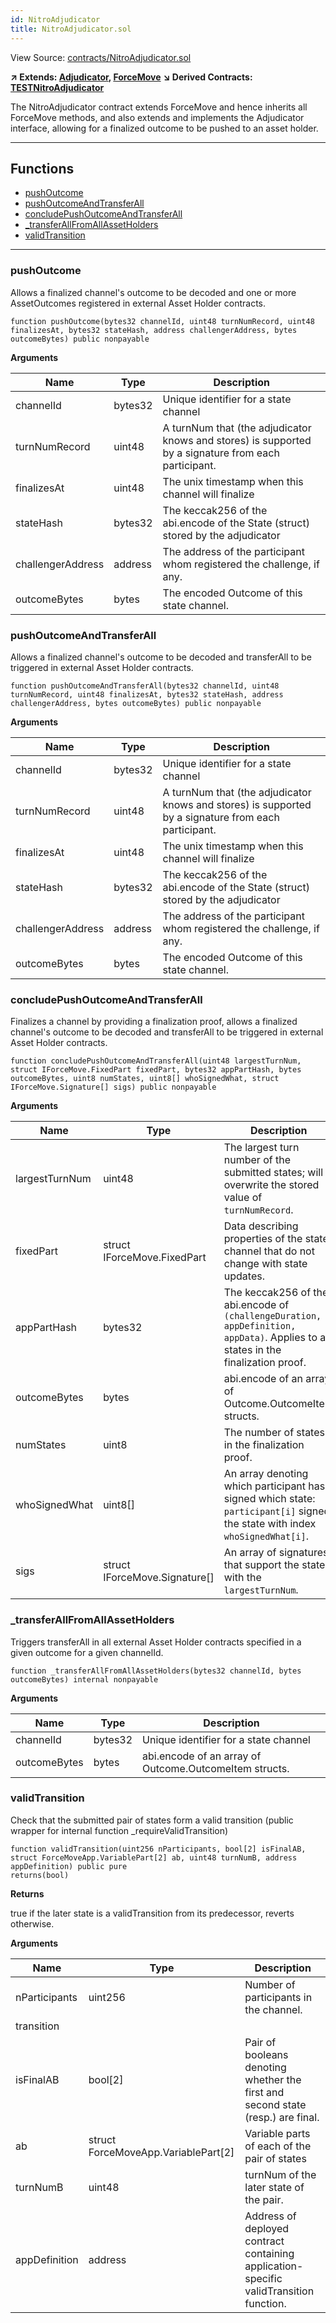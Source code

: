 ```yaml
---
id: NitroAdjudicator
title: NitroAdjudicator.sol
---
```


View Source: [contracts/NitroAdjudicator.sol](https://github.com/statechannels/monorepo/tree/master/packages/nitro-protocol/contracts/NitroAdjudicator.sol)

**↗ Extends: [Adjudicator](Adjudicator.md), [ForceMove](ForceMove.md)**
**↘ Derived Contracts: [TESTNitroAdjudicator](TESTNitroAdjudicator.md)**

The NitroAdjudicator contract extends ForceMove and hence inherits all ForceMove methods, and also extends and implements the Adjudicator interface, allowing for a finalized outcome to be pushed to an asset holder.

---

## Functions

- [pushOutcome](#pushoutcome)
- [pushOutcomeAndTransferAll](#pushoutcomeandtransferall)
- [concludePushOutcomeAndTransferAll](#concludepushoutcomeandtransferall)
- [_transferAllFromAllAssetHolders](#_transferallfromallassetholders)
- [validTransition](#validtransition)

---

### pushOutcome

Allows a finalized channel's outcome to be decoded and one or more AssetOutcomes registered in external Asset Holder contracts.

```solidity
function pushOutcome(bytes32 channelId, uint48 turnNumRecord, uint48 finalizesAt, bytes32 stateHash, address challengerAddress, bytes outcomeBytes) public nonpayable
```

**Arguments**

| Name        | Type           | Description  |
| ------------- |------------- | -----|
| channelId | bytes32 | Unique identifier for a state channel | 
| turnNumRecord | uint48 | A turnNum that (the adjudicator knows and stores) is supported by a signature from each participant. | 
| finalizesAt | uint48 | The unix timestamp when this channel will finalize | 
| stateHash | bytes32 | The keccak256 of the abi.encode of the State (struct) stored by the adjudicator | 
| challengerAddress | address | The address of the participant whom registered the challenge, if any. | 
| outcomeBytes | bytes | The encoded Outcome of this state channel. | 

### pushOutcomeAndTransferAll

Allows a finalized channel's outcome to be decoded and transferAll to be triggered in external Asset Holder contracts.

```solidity
function pushOutcomeAndTransferAll(bytes32 channelId, uint48 turnNumRecord, uint48 finalizesAt, bytes32 stateHash, address challengerAddress, bytes outcomeBytes) public nonpayable
```

**Arguments**

| Name        | Type           | Description  |
| ------------- |------------- | -----|
| channelId | bytes32 | Unique identifier for a state channel | 
| turnNumRecord | uint48 | A turnNum that (the adjudicator knows and stores) is supported by a signature from each participant. | 
| finalizesAt | uint48 | The unix timestamp when this channel will finalize | 
| stateHash | bytes32 | The keccak256 of the abi.encode of the State (struct) stored by the adjudicator | 
| challengerAddress | address | The address of the participant whom registered the challenge, if any. | 
| outcomeBytes | bytes | The encoded Outcome of this state channel. | 

### concludePushOutcomeAndTransferAll

Finalizes a channel by providing a finalization proof, allows a finalized channel's outcome to be decoded and transferAll to be triggered in external Asset Holder contracts.

```solidity
function concludePushOutcomeAndTransferAll(uint48 largestTurnNum, struct IForceMove.FixedPart fixedPart, bytes32 appPartHash, bytes outcomeBytes, uint8 numStates, uint8[] whoSignedWhat, struct IForceMove.Signature[] sigs) public nonpayable
```

**Arguments**

| Name        | Type           | Description  |
| ------------- |------------- | -----|
| largestTurnNum | uint48 | The largest turn number of the submitted states; will overwrite the stored value of `turnNumRecord`. | 
| fixedPart | struct IForceMove.FixedPart | Data describing properties of the state channel that do not change with state updates. | 
| appPartHash | bytes32 | The keccak256 of the abi.encode of `(challengeDuration, appDefinition, appData)`. Applies to all states in the finalization proof. | 
| outcomeBytes | bytes | abi.encode of an array of Outcome.OutcomeItem structs. | 
| numStates | uint8 | The number of states in the finalization proof. | 
| whoSignedWhat | uint8[] | An array denoting which participant has signed which state: `participant[i]` signed the state with index `whoSignedWhat[i]`. | 
| sigs | struct IForceMove.Signature[] | An array of signatures that support the state with the `largestTurnNum`. | 

### _transferAllFromAllAssetHolders

Triggers transferAll in all external Asset Holder contracts specified in a given outcome for a given channelId.

```solidity
function _transferAllFromAllAssetHolders(bytes32 channelId, bytes outcomeBytes) internal nonpayable
```

**Arguments**

| Name        | Type           | Description  |
| ------------- |------------- | -----|
| channelId | bytes32 | Unique identifier for a state channel | 
| outcomeBytes | bytes | abi.encode of an array of Outcome.OutcomeItem structs. | 

### validTransition

Check that the submitted pair of states form a valid transition (public wrapper for internal function _requireValidTransition)

```solidity
function validTransition(uint256 nParticipants, bool[2] isFinalAB, struct ForceMoveApp.VariablePart[2] ab, uint48 turnNumB, address appDefinition) public pure
returns(bool)
```

**Returns**

true if the later state is a validTransition from its predecessor, reverts otherwise.

**Arguments**

| Name        | Type           | Description  |
| ------------- |------------- | -----|
| nParticipants | uint256 | Number of participants in the channel.
transition | 
| isFinalAB | bool[2] | Pair of booleans denoting whether the first and second state (resp.) are final. | 
| ab | struct ForceMoveApp.VariablePart[2] | Variable parts of each of the pair of states | 
| turnNumB | uint48 | turnNum of the later state of the pair. | 
| appDefinition | address | Address of deployed contract containing application-specific validTransition function. | 

